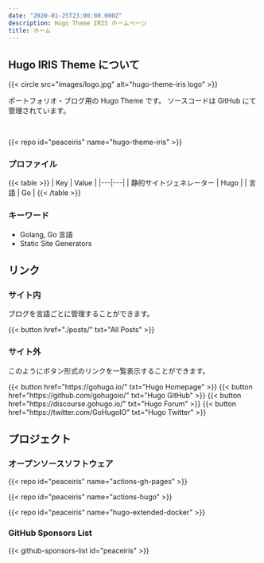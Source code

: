 ```yaml
---
date: "2020-01-25T23:00:00.000Z"
description: Hugo Theme IRIS ホームページ
title: ホーム
---
```




## Hugo IRIS Theme について

{{< circle src="images/logo.jpg" alt="hugo-theme-iris logo" >}}

ポートフォリオ・ブログ用の Hugo Theme です。
ソースコードは GitHub にて管理されています。

<br>

{{< repo id="peaceiris" name="hugo-theme-iris" >}}

### プロファイル

{{< table >}}
| Key | Value |
|---|---|
| 静的サイトジェネレーター | Hugo |
| 言語 | Go |
{{< /table >}}

### キーワード

- Golang, Go 言語
- Static Site Generators



## リンク

### サイト内

ブログを言語ごとに管理することができます。

<div class="buttons">
  {{< button href="./posts/" txt="All Posts" >}}
</div>

### サイト外

このようにボタン形式のリンクを一覧表示することができます。

<div class="buttons">
  {{< button href="https://gohugo.io/" txt="Hugo Homepage" >}}
  {{< button href="https://github.com/gohugoio/" txt="Hugo GitHub" >}}
  {{< button href="https://discourse.gohugo.io/" txt="Hugo Forum" >}}
  {{< button href="https://twitter.com/GoHugoIO" txt="Hugo Twitter" >}}
</div>



## プロジェクト

### オープンソースソフトウェア

{{< repo id="peaceiris" name="actions-gh-pages" >}}

{{< repo id="peaceiris" name="actions-hugo" >}}

{{< repo id="peaceiris" name="hugo-extended-docker" >}}

### GitHub Sponsors List

{{< github-sponsors-list id="peaceiris" >}}



<!-- Internal References -->
<!-- External References -->
